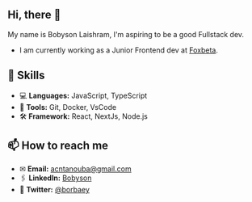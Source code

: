 ## Hi, there 👋

My name is Bobyson Laishram, I'm aspiring to be a good Fullstack dev.
- I am currently working as a Junior Frontend dev at [Foxbeta](https://foxbeta.tech/).

## 🚀 Skills

- 💻 **Languages:** JavaScript, TypeScript
- 🔧 **Tools:** Git, Docker, VsCode
- 🛠️ **Framework:** React, NextJs, Node.js

## 📫 How to reach me

- ✉ **Email:** acntanouba@gmail.com
- 🖇️ **LinkedIn:** [Bobyson](https://www.linkedin.com/in/bobysonlaish40/)
- 🐤 **Twitter:** [@borbaey](https://x.com/borbaey)
<!---
Bobyson/Bobyson is a ✨ special ✨ repository because its `README.md` (this file) appears on your GitHub profile.
You can click the Preview link to take a look at your changes.
--->

